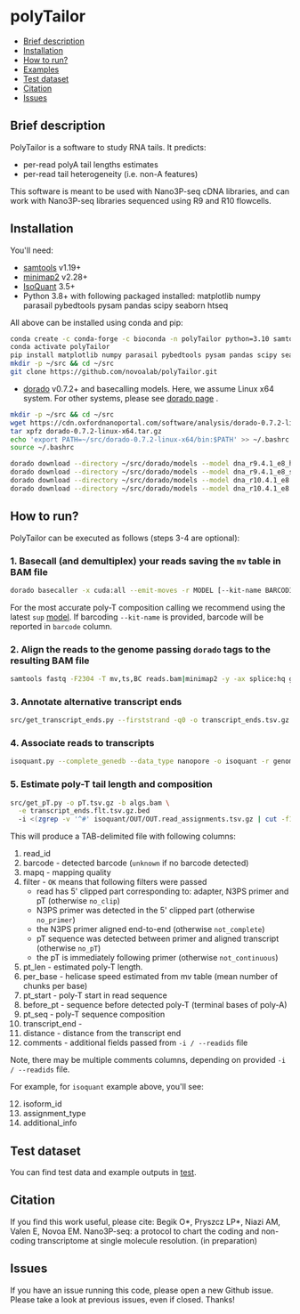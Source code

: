 # polyTailor

- [Brief description](#Brief-description)
- [Installation](#Installation)
- [How to run?](#How-to-run?)
- [Examples](#Examples)
- [Test dataset](#Test-dataset)
- [Citation](#Citation) 
- [Issues](#Issues)

## Brief description 
PolyTailor is a software to study RNA tails.
It predicts: 
* per-read polyA tail lengths estimates
* per-read tail heterogeneity (i.e. non-A features)
 
This software is meant to be used with Nano3P-seq cDNA libraries,
and can work with Nano3P-seq libraries sequenced using R9 and R10 flowcells.

## Installation

You'll need:
- [samtools](https://github.com/samtools/htslib/) v1.19+
- [minimap2](https://github.com/lh3/minimap2/) v2.28+
- [IsoQuant](https://github.com/ablab/IsoQuant) 3.5+
- Python 3.8+ with following packaged installed: matplotlib numpy parasail pybedtools pysam pandas scipy seaborn htseq

All above can be installed using conda and pip: 

```bash
conda create -c conda-forge -c bioconda -n polyTailor python=3.10 samtools minimap2 isoquant
conda activate polyTailor
pip install matplotlib numpy parasail pybedtools pysam pandas scipy seaborn htseq
mkdir -p ~/src && cd ~/src
git clone https://github.com/novoalab/polyTailor.git
```

- [dorado](https://github.com/nanoporetech/dorado) v0.7.2+ and basecalling models. 
Here, we assume Linux x64 system. For other systems, please see
[dorado page](https://github.com/nanoporetech/dorado?tab=readme-ov-file#installation)
.

```bash
mkdir -p ~/src && cd ~/src
wget https://cdn.oxfordnanoportal.com/software/analysis/dorado-0.7.2-linux-x64.tar.gz
tar xpfz dorado-0.7.2-linux-x64.tar.gz
echo 'export PATH=~/src/dorado-0.7.2-linux-x64/bin:$PATH' >> ~/.bashrc
source ~/.bashrc

dorado download --directory ~/src/dorado/models --model dna_r9.4.1_e8_hac@v3.3
dorado download --directory ~/src/dorado/models --model dna_r9.4.1_e8_sup@v3.3
dorado download --directory ~/src/dorado/models --model dna_r10.4.1_e8.2_400bps_hac@v5.0.0
dorado download --directory ~/src/dorado/models --model dna_r10.4.1_e8.2_400bps_sup@v5.0.0
```


## How to run?

PolyTailor can be executed as follows (steps 3-4 are optional): 

### 1. Basecall (and demultiplex) your reads saving the `mv` table in BAM file
```bash
dorado basecaller -x cuda:all --emit-moves -r MODEL [--kit-name BARCODING_KIT] pod5_dir > reads.bam
```

For the most accurate poly-T composition calling we recommend using the latest `sup` 
[model](https://github.com/nanoporetech/dorado?tab=readme-ov-file#dna-models).
If barcoding `--kit-name` is provided, barcode will be reported in `barcode` column. 


### 2. Align the reads to the genome passing `dorado` tags to the resulting BAM file

```bash
samtools fastq -F2304 -T mv,ts,BC reads.bam|minimap2 -y -ax splice:hq genome.fa -|samtools sort --write-index -o algs.bam
```

### 3. Annotate alternative transcript ends

```bash
src/get_transcript_ends.py --firststrand -q0 -o transcript_ends.tsv.gz -a genome.gtf -b algs.bam [algs2.bam ... algsN.bam]
```

### 4. Associate reads to transcripts

```bash
isoquant.py --complete_genedb --data_type nanopore -o isoquant -r genome.fa -g genome.gtf --stranded reverse --bam algs.bam
```

### 5. Estimate poly-T tail length and composition

```bash
src/get_pT.py -o pT.tsv.gz -b algs.bam \
  -e transcript_ends.flt.tsv.gz.bed
  -i <(zgrep -v '^#' isoquant/OUT/OUT.read_assignments.tsv.gz | cut -f1,4,6,9)
```

This will produce a TAB-delimited file with following columns:
1. read_id
2. barcode - detected barcode (`unknown` if no barcode detected)
3. mapq - mapping quality
4. filter - `OK` means that following filters were passed
   - read has 5' clipped part corresponding to: adapter, N3PS primer and pT (otherwise `no_clip`)
   - N3PS primer was detected in the 5' clipped part (otherwise `no_primer`)
   - the N3PS primer aligned end-to-end (otherwise `not_complete`)
   - pT sequence was detected between primer and aligned transcript (otherwise `no_pT`)
   - the pT is immediately following primer (otherwise `not_continuous`)
5. pt_len - estimated poly-T length. 
6. per_base - helicase speed estimated from mv table (mean number of chunks per base)
7. pt_start - poly-T start in read sequence
8. before_pt - sequence before detected poly-T (terminal bases of poly-A)
9. pt_seq - poly-T sequence composition
10. transcript_end - 
11. distance - distance from the transcript end
12. comments - additional fields passed from `-i / --readids` file

Note, there may be multiple comments columns,
depending on provided `-i / --readids` file.

For example, for `isoquant` example above, you'll see:

12. isoform_id  
13. assignment_type  
14. additional_info  

## Test dataset

You can find test data and example outputs in [test](/test). 

## Citation

If you find this work useful, please cite: 
Begik O*, Pryszcz LP*, Niazi AM, Valen E, Novoa EM.
Nano3P-seq: a protocol to chart the coding and non-coding transcriptome at single molecule resolution.
(in preparation)

## Issues

If you have an issue running this code, please open a new Github issue.
Please take a look at previous issues, even if closed. Thanks! 
